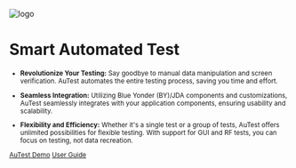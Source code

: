 ![logo](https://www.smart-is.com/wp-content/uploads/2019/09/Automated-Testing-Logo-OT-03.jpg)

# Smart Automated Test <small>


- **Revolutionize Your Testing:** Say goodbye to manual data manipulation and screen verification. AuTest automates the entire testing process, saving you time and effort.

- **Seamless Integration:** Utilizing Blue Yonder (BY)/JDA components and customizations, AuTest seamlessly integrates with your application components, ensuring usability and scalability.

- **Flexibility and Efficiency:** Whether it's a single test or a group of tests, AuTest offers unlimited possibilities for flexible testing. With support for GUI and RF tests, you can focus on testing, not data recreation.

[AuTest Demo](https://www.smart-is.com/what-we-do/smart-product/autest/)
[User Guide](./readme.md)
